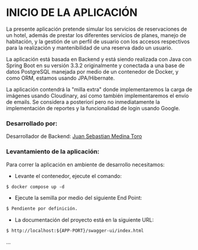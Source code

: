 # INICIO DE LA APLICACIÓN

La presente aplicación pretende simular los servicios de reservaciones de un hotel,
además de prestar los diferentes servicios de planes, manejo de habitación, y la
gestión de un perfil de usuario con los accesos respectivos para la realización
y mantenibilidad de una reserva dado un usuario. 

La aplicación está  basada en Backend y está siendo realizada con Java con Spring Boot 
en su versión 3.3.2 originalmente y conectada a una base de datos PostgreSQL manejada 
por medio de un contenedor de Docker, y como ORM, estamos usando JPA/Hibernate.

La aplicación contendrá la "milla extra" donde implementaremos la carga de imágenes
usando Cloudinary, así como también implementaremos el envío de emails. Se considera 
a posteriorí pero no inmediatamente la implementación de reportes y la funcionalidad
de login usando Google.

### Desarrollado por: ###
Desarrollador de Backend: [Juan Sebastian Medina Toro](https://www.linkedin.com/in/juan-sebastian-medina-toro-887491249/)

### Levantamiento de la aplicación:
Para correr la aplicación en ambiente de desarrollo necesitamos:

* Levante el contenedor, ejecute el comando:
````dockerfile
$ docker compose up -d
````
* Ejecute la semilla por medio del siguiente End Point:
````dockerfile
$ Pendiente por definición.
````

* La documentación del proyecto está en la siguiente URL:
````dockerfile
$ http://localhost:${APP-PORT}/swagger-ui/index.html
````
...
